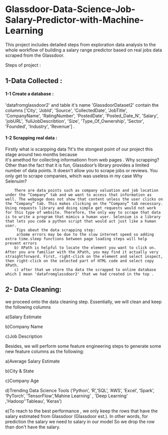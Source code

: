 # Glassdoor-Data-Science-Job-Salary-Predictor-with-Machine-Learning

This project includes detailed steps from exploration data analysis to the whole workflow of building a salary range predictor based on real jobs data scraped from the Glassdoor.

Steps of project :

## 1-Data Collected :

#### 1-1 Create a database :
'datafromglassdoor2'  and table it's name 'GlassdoorDataset2' contain the columns ['City', 'JobId', 'Source', 'CollectedDate', 'JobTitle', 'CompanyName',
       'RatingNumber', 'PostedDate', 'Posted_Date_N', 'Salary', 'jobURL',
       'fullJobDescribtion', 'Size', 'Type_Of_Ownership', 'Sector', 'Founded',
       'Industry', 'Revenue'] .
       
#### 1-2 Scrapping real data :

Firstly what is scarpping data ?it's the stongest point of our project this stage around two months because  
        it's amethod for collecting informationn from web pages .
        Why scrapping?
        Other than the fact that it is fun, Glassdoor’s library provides a limited number of data points. It doesn’t allow you to scrape jobs or reviews. You only get to scrape companies, which was useless in my case
        Why Selenuim?
        
        There are data points such as company valuation and job location under the “Company” tab and we want to access that information as well. The webpage does not show that content unless the user clicks on the “Company” tab. This makes clicking on the “Company” tab necessary. Using requests library and doing simple get requests would not work for this type of website. Therefore, the only way to scrape that data is to write a program that mimics a human user. Selenium is a library that lets you code a python script that would act just like a human user.
         Tips about the data scrapping step:
         a)Some errors may be due to the slow internet speed so adding extra time.sleep functions between page loading steps will help prevent errors
        b) XPath is helpful to locate the element you want to click on. After you are familiar with the XPath, you may find it actually very straightforward. First, right-click on the element and select inspect, then right-click on the selected part of HTML code and select copy XPath.
        c) after that we store tha data the scrapped to online database which I mean 'datafromglassdoor2' that we had created in the top .
 ## 2- Data Cleaning:
 
 we proceed onto the data cleaning step. Essentially, we will clean and keep the following columns
 
a)Salary Estimate

b)Company Name

c)Job Description

Besides, we will perform some feature engineering steps to generate some new feature columns as the following:

a)Average Salary Estimate

b)City & State

c)Company Age

d)Trending Data Science Tools (‘Python’, ‘R’,‘SQL’, ‘AWS’, ‘Excel’, ‘Spark’, ‘PyTorch’, ‘TensorFlow’,'Mahine Learning' , 'Deep Learning' ,'Hadoop'‘Tableau’, ‘Keras’)

e)To reach to the best performance , we only keep the rows that have the salary estimated from Glassdoor (Glassdoor est.). In other words, for prediction the salary we need to salary in our model So  we drop the row than don't have the salary.






